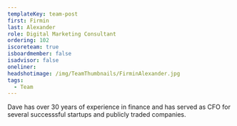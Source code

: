 ```yaml
---
templateKey: team-post
first: Firmin
last: Alexander
role: Digital Marketing Consultant
ordering: 102
iscoreteam: true
isboardmember: false
isadvisor: false
oneliner: 
headshotimage: /img/TeamThumbnails/FirminAlexander.jpg
tags:
  - Team
---
```


Dave has over 30 years of experience in finance and has served as CFO for several successsful startups and publicly traded companies.